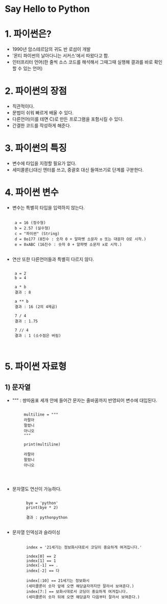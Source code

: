 Say Hello to Python
===================

# 1. 파이썬은?

 - 1990년 암스테르담의 귀도 반 로섬이 개발
 - '몬티 파이썬의 날아다니는 서커스'에서 따왔다고 함.
 - 인터프리터 언어(한 줄씩 소스 코드를 해석해서 그때그때 실행해 결과를 바로 확인할 수 있는 언어)


# 2. 파이썬의 장점

 - 직관적이다.
 - 문법이 쉬워 빠르게 배울 수 있다.
 - 다른언어(이를 테면 C)로 만든 프로그램을 포함시킬 수 있다.
 - 간결한 코드를 작성하게 해준다.

# 3. 파이썬의 특징

 - 변수에 타입을 지정할 필요가 없다.
 - 세미콜론(;)대신 엔터를 쓰고, 중괄호 대신 들여쓰기로 단계를 구분한다.

# 4. 파이썬 변수

 - 변수는 특별히 타입을 입력하지 않는다.
    <pre><code>
    a = 16 (정수형)
    b = 2.57 (실수형)
    c = "파이썬" (String)
    d = 0o177 (8진수 : 숫자 0 + 알파벳 소문자 o 또는 대문자 O로 시작.)
    e = 0xABC (16진수 : 숫자 0 + 알파벳 소문자 x로 시작.)
    </code></pre>

 - 연산 또한 다른언어들과 특별히 다르지 않다.
    <pre><code>
    a = 2
    b = 4
    
    a * b
    결과 : 8
    
    a ** b
    결과 : 16 (2의 4제곱)

    7 / 4
    결과 : 1.75
    
    7 // 4
    결과 : 1 (소수점은 버림)

    </code></pre>

# 5. 파이썬 자료형

## 1) 문자열

 - """ : 쌍따옴표 세개 안에 들어간 문자는 줄바꿈까지 반영되어 변수에 대입된다.
    <pre><code>
        multiline = """
        라팔아
        팔렸니
        아니오
        """

        print(multiline)

        라팔아
        팔렸니
        아니오 

        
    </code></pre>

- 문자열도 연산이 가능하다.
    <pre><code>
        bye = 'python'
        print(bye * 2)

        결과 : pythonpython
    </code></pre>

- 문자열 인덱싱과 슬라이싱
    <pre><code>
        index = '21세기는 정보화시대로서 코딩이 중요하게 여겨집니다.'

        index[0] == 2
        index[1] == 1
        index[-1] == .
        index[-2] == 다

        index[:10] == 21세기는 정보화시
        (세미콜론이 숫자 앞에 오면 해당글자까지만 잘라서 보여준다.) 
        index[7:] == 보화시대로서 코딩이 중요하게 여겨집니다.
        (세미콜론이 숫자 뒤에 오면 해당글자 다음부터 잘라서 보여준다.)
    </code></pre>

